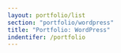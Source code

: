 ```yaml
---
layout: portfolio/list
section: "portfolio/wordpress"
title: "Portfolio: WordPress"
indentifer: /portfolio
---
```

